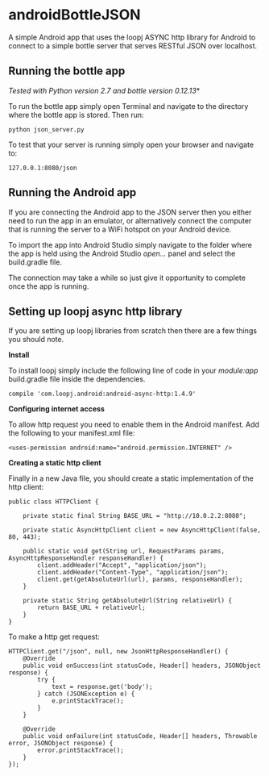 # androidBottleJSON
A simple Android app that uses the loopj ASYNC http library for Android to connect to a simple bottle server that serves RESTful JSON over localhost.

## Running the bottle app

*Tested with Python version 2.7 and bottle version 0.12.13**

To run the bottle app simply open Terminal and navigate to the directory where the bottle app is stored. Then run:

    python json_server.py

To test that your server is running simply open your browser and navigate to:

    127.0.0.1:8080/json

## Running the Android app

If you are connecting the Android app to the JSON server then you either need to run the app in an emulator, or alternatively connect the computer that is running the server to a WiFi hotspot on your Android device.

To import the app into Android Studio simply navigate to the folder where the app is held using the Android Studio *open...* panel and select the build.gradle file.

The connection may take a while so just give it opportunity to complete once the app is running.

## Setting up loopj async http library

If you are setting up loopj libraries from scratch then there are a few things you should note.

**Install**

To install loopj simply include the following line of code in your *module:app* build.gradle file inside the dependencies.

    compile 'com.loopj.android:android-async-http:1.4.9'

**Configuring internet access**

To allow http request you need to enable them in the Android manifest. Add the following to your manifest.xml file:

    <uses-permission android:name="android.permission.INTERNET" />

**Creating a static http client**

Finally in a new Java file, you should create a static implementation of the http client:

    public class HTTPClient {

        private static final String BASE_URL = "http://10.0.2.2:8080";

        private static AsyncHttpClient client = new AsyncHttpClient(false, 80, 443);

        public static void get(String url, RequestParams params, AsyncHttpResponseHandler responseHandler) {
            client.addHeader("Accept", "application/json");
            client.addHeader("Content-Type", "application/json");
            client.get(getAbsoluteUrl(url), params, responseHandler);
        }

        private static String getAbsoluteUrl(String relativeUrl) {
            return BASE_URL + relativeUrl;
        }
    }

To make a http get request:

    HTTPClient.get("/json", null, new JsonHttpResponseHandler() {
        @Override
        public void onSuccess(int statusCode, Header[] headers, JSONObject response) {
            try {
                text = response.get('body');
            } catch (JSONException e) {
                e.printStackTrace();
            }
        }

        @Override
        public void onFailure(int statusCode, Header[] headers, Throwable error, JSONObject response) {
            error.printStackTrace();
        }
    });

